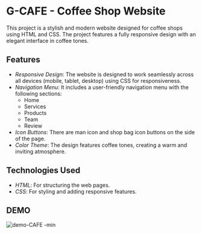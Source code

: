 # G-CAFE  - Coffee Shop Website

This project is a stylish and modern website designed for coffee shops using HTML and CSS. The project features a fully responsive design with an elegant interface in coffee tones.

## Features

- *Responsive Design*: The website is designed to work seamlessly across all devices (mobile, tablet, desktop) using CSS for responsiveness.
- *Navigation Menu*: It includes a user-friendly navigation menu with the following sections:
  - Home
  - Services
  - Products
  - Team
  - Review
- *Icon Buttons*: There are man icon and shop bag icon buttons on the side of the page.
- *Color Theme*: The design features coffee tones, creating a warm and inviting atmosphere.

## Technologies Used

- *HTML*: For structuring the web pages.
- *CSS*: For styling and adding responsive features.

## DEMO
![demo-CAFE -min](https://github.com/user-attachments/assets/0de1536a-f411-4a92-b0f2-dd68c6e0c8e6)
